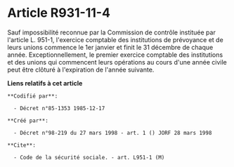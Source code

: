 # Article R931-11-4

Sauf impossibilité reconnue par la Commission de contrôle instituée par l'article L. 951-1, l'exercice comptable des
institutions de prévoyance et de leurs unions commence le 1er janvier et finit le 31 décembre de chaque année.
Exceptionnellement, le premier exercice comptable des institutions et des unions qui commencent leurs opérations au cours
d'une année civile peut être clôturé à l'expiration de l'année suivante.

**Liens relatifs à cet article**

	**Codifié par**:

	  - Décret n°85-1353 1985-12-17

	**Créé par**:

	  - Décret n°98-219 du 27 mars 1998 - art. 1 () JORF 28 mars 1998

	**Cite**:

	  - Code de la sécurité sociale. - art. L951-1 (M)
